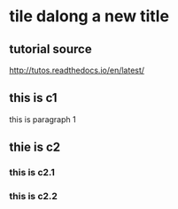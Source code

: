 # tile dalong a new title

## tutorial source
http://tutos.readthedocs.io/en/latest/

## this is c1

this is paragraph 1

## thie is c2
### this is c2.1
### this is c2.2